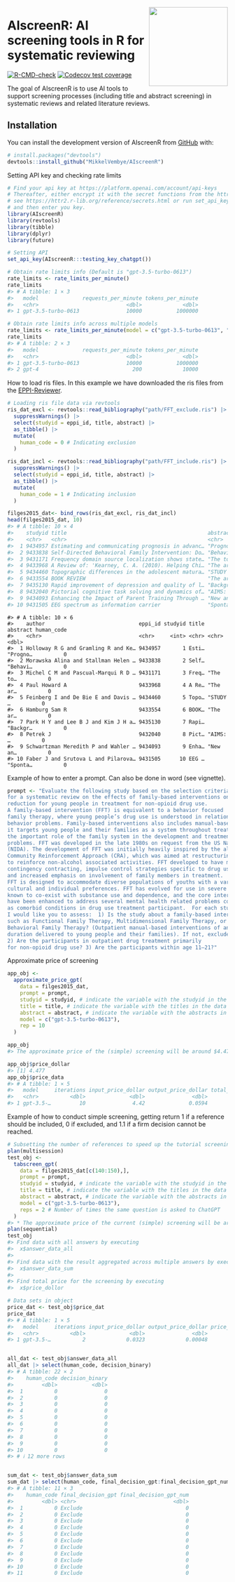 
<!-- README.md is generated from README.Rmd. Please edit that file -->

<a href="https://mikkelvembye.github.io/AIscreenR/"><img src="man/figures/AIscreenR_hex.png" align="right" width="180" /></a>

# AIscreenR: AI screening tools in R for systematic reviewing

<!-- badges: start -->

[![R-CMD-check](https://github.com/MikkelVembye/AIscreenR/actions/workflows/R-CMD-check.yaml/badge.svg)](https://github.com/MikkelVembye/AIscreenR/actions/workflows/R-CMD-check.yaml)
[![Codecov test
coverage](https://codecov.io/gh/MikkelVembye/AIscreenR/branch/main/graph/badge.svg)](https://app.codecov.io/gh/MikkelVembye/AIscreenR?branch=main)
<!-- badges: end -->

The goal of AIscreenR is to use AI tools to support screening processes
(including title and abstract screening) in systematic reviews and
related literature reviews.

## Installation

You can install the development version of AIscreenR from
[GitHub](https://github.com/) with:

``` r
# install.packages("devtools")
devtools::install_github("MikkelVembye/AIscreenR")
```

Setting API key and checking rate limits

``` r
# Find your api key at https://platform.openai.com/account/api-keys 
# Thereafter, either encrypt it with the secret functions from the httr2 package
# see https://httr2.r-lib.org/reference/secrets.html or run set_api_key() 
# and then enter you key.
library(AIscreenR)
library(revtools)
library(tibble)
library(dplyr)
library(future)

# Setting API
set_api_key(AIscreenR:::testing_key_chatgpt())

# Obtain rate limits info (Default is "gpt-3.5-turbo-0613")
rate_limits <- rate_limits_per_minute()
rate_limits
#> # A tibble: 1 × 3
#>   model              requests_per_minute tokens_per_minute
#>   <chr>                            <dbl>             <dbl>
#> 1 gpt-3.5-turbo-0613               10000           1000000

# Obtain rate limits info across multiple models
rate_limits <- rate_limits_per_minute(model = c("gpt-3.5-turbo-0613", "gpt-4"))
rate_limits
#> # A tibble: 2 × 3
#>   model              requests_per_minute tokens_per_minute
#>   <chr>                            <dbl>             <dbl>
#> 1 gpt-3.5-turbo-0613               10000           1000000
#> 2 gpt-4                              200             10000
```

How to load ris files. In this example we have downloaded the ris files
from the [EPPI-Reviewer](https://eppi.ioe.ac.uk/EPPIReviewer-Web/home).

``` r
# Loading ris file data via revtools
ris_dat_excl <- revtools::read_bibliography("path/FFT_exclude.ris") |> 
  suppressWarnings() |> 
  select(studyid = eppi_id, title, abstract) |> 
  as_tibble() |> 
  mutate(
    human_code = 0 # Indicating exclusion
  )

ris_dat_incl <- revtools::read_bibliography("path/FFT_include.ris") |> 
  suppressWarnings() |> 
  select(studyid = eppi_id, title, abstract) |> 
  as_tibble() |> 
  mutate(
    human_code = 1 # Indicating inclusion
  )

filges2015_dat<- bind_rows(ris_dat_excl, ris_dat_incl)
head(filges2015_dat, 10)
#> # A tibble: 10 × 4
#>    studyid title                                             abstract human_code
#>    <chr>   <chr>                                             <chr>         <dbl>
#>  1 9434957 Estimating and communicating prognosis in advanc… "Progno…          0
#>  2 9433838 Self-Directed Behavioral Family Intervention: Do… "Behavi…          0
#>  3 9431171 Frequency domain source localization shows state… "The to…          0
#>  4 9433968 A Review of: 'Kearney, C. A. (2010). Helping Chi… "The ar…          0
#>  5 9434460 Topographic differences in the adolescent matura… "STUDY …          0
#>  6 9433554 BOOK REVIEW                                       "The ar…          0
#>  7 9435130 Rapid improvement of depression and quality of l… "Backgr…          0
#>  8 9432040 Pictorial cognitive task solving and dynamics of… "AIMS: …          0
#>  9 9434093 Enhancing the Impact of Parent Training Through … "New an…          0
#> 10 9431505 EEG spectrum as information carrier               "Sponta…          0
```

    #> # A tibble: 10 × 6
    #>    author                              eppi_id studyid title abstract human_code
    #>    <chr>                               <chr>     <int> <chr> <chr>         <dbl>
    #>  1 Holloway R G and Gramling R and Ke… 9434957       1 Esti… "Progno…          0
    #>  2 Morawska Alina and Stallman Helen … 9433838       2 Self… "Behavi…          0
    #>  3 Michel C M and Pascual-Marqui R D … 9431171       3 Freq… "The to…          0
    #>  4 Paul Howard A                       9433968       4 A Re… "The ar…          0
    #>  5 Feinberg I and De Bie E and Davis … 9434460       5 Topo… "STUDY …          0
    #>  6 Hamburg Sam R                       9433554       6 BOOK… "The ar…          0
    #>  7 Park H Y and Lee B J and Kim J H a… 9435130       7 Rapi… "Backgr…          0
    #>  8 Petrek J                            9432040       8 Pict… "AIMS: …          0
    #>  9 Schwartzman Meredith P and Wahler … 9434093       9 Enha… "New an…          0
    #> 10 Faber J and Srutova L and Pilarova… 9431505      10 EEG … "Sponta…          0

Example of how to enter a prompt. Can also be done in word (see
vignette).

``` r
prompt <- "Evaluate the following study based on the selection criteria
for a systematic review on the effects of family-based interventions on drug abuse
reduction for young people in treatment for non-opioid drug use.
A family-based intervention (FFT) is equivalent to a behavior focused
family therapy, where young people’s drug use is understood in relation to family
behavior problems. Family-based interventions also includes manual-based family therapies as
it targets young people and their families as a system throughout treatment, and thereby recognizes
the important role of the family system in the development and treatment of young people’s drug use
problems. FFT was developed in the late 1980s on request from the US National Institute on Drug Abuse
(NIDA). The development of FFT was initially heavily inspired by the alcohol abuse program
Community Reinforcement Approach (CRA), which was aimed at restructuring the environment
to reinforce non-alcohol associated activities. FFT developed to have more emphasis on
contingency contracting, impulse control strategies specific to drug use,
and increased emphasis on involvement of family members in treatment.
FFT is designed to accommodate diverse populations of youths with a variety of behavioral,
cultural and individual preferences. FFT has evolved for use in severe behavioral disturbances
known to co-exist with substance use and dependence, and the core interventions
have been enhanced to address several mental health related problems commonly occurring
as comorbid conditions in drug use treatment participant.  For each study,
I would like you to assess:  1) Is the study about a family-based intervention,
such as Functional Family Therapy, Multidimensional Family Therapy, or
Behavioral Family Therapy? (Outpatient manual-based interventions of any
duration delivered to young people and their families). If not, exclude study.
2) Are the participants in outpatient drug treatment primarily
for non-opioid drug use? 3) Are the participants within age 11–21?"
```

Approximate price of screening

``` r
app_obj <- 
  approximate_price_gpt(
    data = filges2015_dat,
    prompt = prompt,
    studyid = studyid, # indicate the variable with the studyid in the data
    title = title, # indicate the variable with the titles in the data
    abstract = abstract, # indicate the variable with the abstracts in the data
    model = c("gpt-3.5-turbo-0613"),
    rep = 10 
  )

app_obj
#> The approximate price of the (simple) screening will be around $4.477.

app_obj$price_dollar
#> [1] 4.477
app_obj$price_data
#> # A tibble: 1 × 5
#>   model     iterations input_price_dollar output_price_dollar total_price_dollor
#>   <chr>          <dbl>              <dbl>               <dbl>              <dbl>
#> 1 gpt-3.5-…         10               4.42              0.0594               4.48
```

Example of how to conduct simple screening, getting return 1 if a
reference should be included, 0 if excluded, and 1.1 if a firm decision
cannot be reached.

``` r
# Subsetting the number of references to speed up the tutorial screening
plan(multisession)
test_obj <- 
  tabscreen_gpt(
    data = filges2015_dat[c(140:150),],
    prompt = prompt, 
    studyid = studyid, # indicate the variable with the studyid in the data
    title = title, # indicate the variable with the titles in the data
    abstract = abstract, # indicate the variable with the abstracts in the data
    model = c("gpt-3.5-turbo-0613"),
    reps = 2 # Number of times the same question is asked to ChatGPT
  ) 
#> * The approximate price of the current (simple) screening will be around $0.036.
plan(sequential)
test_obj
#> Find data with all answers by executing
#>  x$answer_data_all
#> 
#> Find data with the result aggregated across multiple answers by executing
#>  x$answer_data_sum
#> 
#> Find total price for the screening by executing
#>  x$price_dollor

# Data sets in object
price_dat <- test_obj$price_dat
price_dat
#> # A tibble: 1 × 5
#>   model     iterations input_price_dollar output_price_dollar price_total_dollar
#>   <chr>          <dbl>              <dbl>               <dbl>              <dbl>
#> 1 gpt-3.5-…          2             0.0323             0.00048             0.0328


all_dat <- test_obj$answer_data_all
all_dat |> select(human_code, decision_binary)
#> # A tibble: 22 × 2
#>    human_code decision_binary
#>         <dbl>           <dbl>
#>  1          0               0
#>  2          0               0
#>  3          0               0
#>  4          0               0
#>  5          0               0
#>  6          0               0
#>  7          0               0
#>  8          0               0
#>  9          0               0
#> 10          0               0
#> # ℹ 12 more rows


sum_dat <- test_obj$answer_data_sum
sum_dat |> select(human_code, final_decision_gpt:final_decision_gpt_num)
#> # A tibble: 11 × 3
#>    human_code final_decision_gpt final_decision_gpt_num
#>         <dbl> <chr>                               <dbl>
#>  1          0 Exclude                                 0
#>  2          0 Exclude                                 0
#>  3          0 Exclude                                 0
#>  4          0 Exclude                                 0
#>  5          0 Exclude                                 0
#>  6          0 Exclude                                 0
#>  7          0 Exclude                                 0
#>  8          0 Exclude                                 0
#>  9          0 Exclude                                 0
#> 10          0 Exclude                                 0
#> 11          0 Exclude                                 0
```
